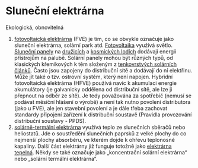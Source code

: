 # Sluneční elektrárna
Ekologická, obnovitelná
1.  [fotovoltaická elektrárna](https://cs.wikipedia.org/wiki/Fotovoltaika "Fotovoltaika") (FVE) je tím, co se obvykle označuje jako sluneční elektrárna, solární park atd. [Fotovoltaika](https://cs.wikipedia.org/wiki/Fotovoltaika "Fotovoltaika") využívá světlo. [Sluneční panely](https://cs.wikipedia.org/wiki/Sol%C3%A1rn%C3%AD_panel "Solární panel") na [družicích](https://cs.wikipedia.org/wiki/Dru%C5%BEice "Družice") a [kosmických lodích](https://cs.wikipedia.org/wiki/Kosmick%C3%A1_lo%C4%8F "Kosmická loď") dodávají energii přístrojům na palubě. Solární panely mohou být různých typů, od klasických křemíkových k těm složeným z [tenkovrstvých solárních článků](https://cs.wikipedia.org/wiki/Fotovoltaick%C3%BD_%C4%8Dl%C3%A1nek "Fotovoltaický článek"). Často jsou zapojeny do distribuční sítě a dodávají do ní elektřinu. Může jít také o tzv. ostrovní systém, který není napojen. Hybridní fotovoltaická elektrárna (HFVE) používá navíc k akumulaci energie akumulátory (je galvanicky oddělena od distribuční sítě, ale lze ji přepnout na odběr ze sítě). Je tedy považována za spotřebič (nemusí se podávat měsíční hlášení o výrobě) a není tak nutno povolení distributora (jako u FVE), ale jen stavební povolení a je dále třeba zachovat standardy připojení zařízení k distribuční soustavě (Pravidla provozování distribuční soustavy - PPDS).
2.  [solárně-termální elektrárna](https://cs.wikipedia.org/wiki/Koncentrovan%C3%A1_sol%C3%A1rn%C3%AD_energie "Koncentrovaná solární energie") využívá teplo ze slunečních sběračů nebo heliostatů. Jde o soustředění slunečních paprsků z velké plochy do co nejmenší plochy absorbéru, ve kterém dojde k ohřevu teplonosné kapaliny. Další část elektrárny již funguje totožně jako [elektrárna tepelná](https://cs.wikipedia.org/wiki/Tepeln%C3%A1_elektr%C3%A1rna "Tepelná elektrárna"). Někdy se také označuje jako „koncentrační solární elektrárna“ nebo „solární termální elektrárna“.